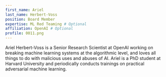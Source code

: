 ```yaml
---
first_name: Ariel
last_name: Herbert-Voss
position: Board Member
expertise: ML Red Teaming # Optional
affiliation: OpenAI # Optional
profile: 0011.png
---
```


Ariel Herbert-Voss is a Senior Research Scientist at OpenAI working on breaking machine learning systems at the algorithmic level, and loves all things to do with malicious uses and abuses of AI. Ariel is a PhD student at Harvard University and periodically conducts trainings on practical adversarial machine learning.